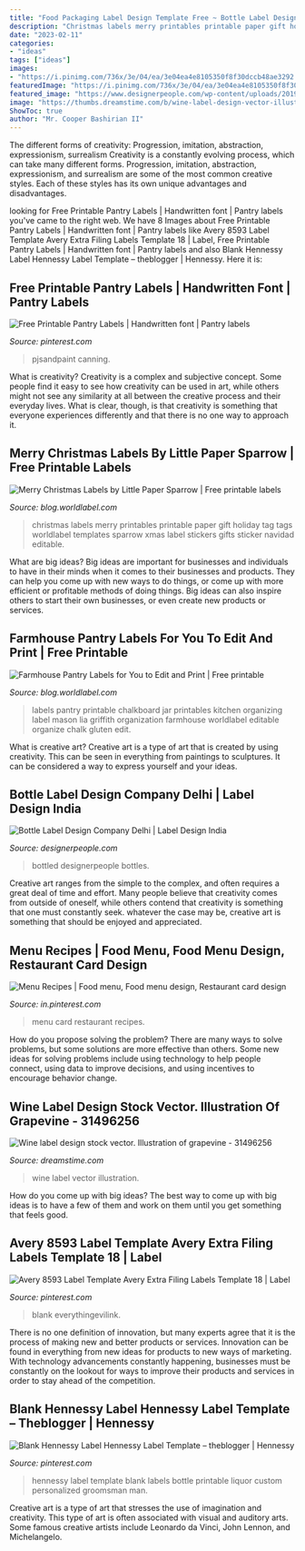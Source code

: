 ```yaml
---
title: "Food Packaging Label Design Template Free ~ Bottle Label Design Company Delhi"
description: "Christmas labels merry printables printable paper gift holiday tag tags worldlabel templates sparrow xmas label stickers gifts sticker navidad editable"
date: "2023-02-11"
categories:
- "ideas"
tags: ["ideas"]
images:
- "https://i.pinimg.com/736x/3e/04/ea/3e04ea4e8105350f8f30dccb48ae3292.jpg"
featuredImage: "https://i.pinimg.com/736x/3e/04/ea/3e04ea4e8105350f8f30dccb48ae3292.jpg"
featured_image: "https://www.designerpeople.com/wp-content/uploads/2019/05/Water-bottle-design.jpg"
image: "https://thumbs.dreamstime.com/b/wine-label-design-vector-illustration-31496256.jpg"
ShowToc: true
author: "Mr. Cooper Bashirian II"
---
```



The different forms of creativity: Progression, imitation, abstraction, expressionism, surrealism
Creativity is a constantly evolving process, which can take many different forms. Progression, imitation, abstraction, expressionism, and surrealism are some of the most common creative styles. Each of these styles has its own unique advantages and disadvantages.

	

		
looking for Free Printable Pantry Labels | Handwritten font | Pantry labels you've came to the right web. We have 8 Images about Free Printable Pantry Labels | Handwritten font | Pantry labels like Avery 8593 Label Template Avery Extra Filing Labels Template 18 | Label, Free Printable Pantry Labels | Handwritten font | Pantry labels and also Blank Hennessy Label Hennessy Label Template – theblogger | Hennessy. Here it is:
		
    
## Free Printable Pantry Labels | Handwritten Font | Pantry Labels

<img loading=lazy src="https://i.pinimg.com/736x/f4/40/51/f440510f60812f15c38762310a33bf02.jpg" onerror="this.onerror=null;this.src='https://tse3.mm.bing.net/th?id=OIP.WC3eDkTjRwwzJE7Dp-rRDAHaLH&amp;pid=15.1';" alt="Free Printable Pantry Labels | Handwritten font | Pantry labels">

_Source: pinterest.com_

>pjsandpaint canning. 

	

What is creativity?
Creativity is a complex and subjective concept. Some people find it easy to see how creativity can be used in art, while others might not see any similarity at all between the creative process and their everyday lives. What is clear, though, is that creativity is something that everyone experiences differently and that there is no one way to approach it.

    
## Merry Christmas Labels By Little Paper Sparrow | Free Printable Labels

<img loading=lazy src="https://blog.worldlabel.com/wp-content/myfiles/2013/12/holiday-labels.jpg" onerror="this.onerror=null;this.src='https://tse2.mm.bing.net/th?id=OIP.joq3m_mlSLyAlb8JVOGEHAHaKd&amp;pid=15.1';" alt="Merry Christmas Labels by Little Paper Sparrow | Free printable labels">

_Source: blog.worldlabel.com_

>christmas labels merry printables printable paper gift holiday tag tags worldlabel templates sparrow xmas label stickers gifts sticker navidad editable. 

	

What are big ideas?
Big ideas are important for businesses and individuals to have in their minds when it comes to their businesses and products. They can help you come up with new ways to do things, or come up with more efficient or profitable methods of doing things. Big ideas can also inspire others to start their own businesses, or even create new products or services.

    
## Farmhouse Pantry Labels For You To Edit And Print | Free Printable

<img loading=lazy src="https://blog.worldlabel.com/wp-content/myfiles/2014/04/PantryLabels1.jpg" onerror="this.onerror=null;this.src='https://tse1.mm.bing.net/th?id=OIP.Q-_eNWMbFJaiU0MydSqMHwHaKj&amp;pid=15.1';" alt="Farmhouse Pantry Labels for You to Edit and Print | Free printable">

_Source: blog.worldlabel.com_

>labels pantry printable chalkboard jar printables kitchen organizing label mason lia griffith organization farmhouse worldlabel editable organize chalk gluten edit. 

	

What is creative art?
Creative art is a type of art that is created by using creativity. This can be seen in everything from paintings to sculptures. It can be considered a way to express yourself and your ideas.

    
## Bottle Label Design Company Delhi | Label Design India

<img loading=lazy src="https://www.designerpeople.com/wp-content/uploads/2019/05/Water-bottle-design.jpg" onerror="this.onerror=null;this.src='https://tse2.mm.bing.net/th?id=OIP.uZxd1tGc_SQgY4AZbVbFqgHaHa&amp;pid=15.1';" alt="Bottle Label Design Company Delhi | Label Design India">

_Source: designerpeople.com_

>bottled designerpeople bottles. 

	

Creative art ranges from the simple to the complex, and often requires a great deal of time and effort. Many people believe that creativity comes from outside of oneself, while others contend that creativity is something that one must constantly seek. whatever the case may be, creative art is something that should be enjoyed and appreciated.

    
## Menu Recipes | Food Menu, Food Menu Design, Restaurant Card Design

<img loading=lazy src="https://i.pinimg.com/736x/87/48/7c/87487c90221523e5e5e4efcc50e37c7a.jpg" onerror="this.onerror=null;this.src='https://tse3.mm.bing.net/th?id=OIP.X1kMXTqHSgHUd4LGBe7RjAHaLl&amp;pid=15.1';" alt="Menu Recipes | Food menu, Food menu design, Restaurant card design">

_Source: in.pinterest.com_

>menu card restaurant recipes. 

	

How do you propose solving the problem?
There are many ways to solve problems, but some solutions are more effective than others. Some new ideas for solving problems include using technology to help people connect, using data to improve decisions, and using incentives to encourage behavior change.

    
## Wine Label Design Stock Vector. Illustration Of Grapevine - 31496256

<img loading=lazy src="https://thumbs.dreamstime.com/b/wine-label-design-vector-illustration-31496256.jpg" onerror="this.onerror=null;this.src='https://tse1.mm.bing.net/th?id=OIP.EMfeu6t_f54q5eRE5KsLXwHaLf&amp;pid=15.1';" alt="Wine label design stock vector. Illustration of grapevine - 31496256">

_Source: dreamstime.com_

>wine label vector illustration. 

	

How do you come up with big ideas?
The best way to come up with big ideas is to have a few of them and work on them until you get something that feels good.

    
## Avery 8593 Label Template Avery Extra Filing Labels Template 18 | Label

<img loading=lazy src="https://i.pinimg.com/736x/b8/a2/c7/b8a2c7904fbb698a12eab736d58a2309.jpg" onerror="this.onerror=null;this.src='https://tse1.mm.bing.net/th?id=OIP.HQ2YRikuz4XnF9ASArm-owAAAA&amp;pid=15.1';" alt="Avery 8593 Label Template Avery Extra Filing Labels Template 18 | Label">

_Source: pinterest.com_

>blank everythingevilink. 

	

There is no one definition of innovation, but many experts agree that it is the process of making new and better products or services. Innovation can be found in everything from new ideas for products to new ways of marketing. With technology advancements constantly happening, businesses must be constantly on the lookout for ways to improve their products and services in order to stay ahead of the competition.

    
## Blank Hennessy Label Hennessy Label Template – Theblogger | Hennessy

<img loading=lazy src="https://i.pinimg.com/736x/3e/04/ea/3e04ea4e8105350f8f30dccb48ae3292.jpg" onerror="this.onerror=null;this.src='https://tse4.mm.bing.net/th?id=OIP.AwPIEvIrOh3d1TiiH55RlAHaKe&amp;pid=15.1';" alt="Blank Hennessy Label Hennessy Label Template – theblogger | Hennessy">

_Source: pinterest.com_

>hennessy label template blank labels bottle printable liquor custom personalized groomsman man. 

	

Creative art is a type of art that stresses the use of imagination and creativity. This type of art is often associated with visual and auditory arts. Some famous creative artists include Leonardo da Vinci, John Lennon, and Michelangelo.

